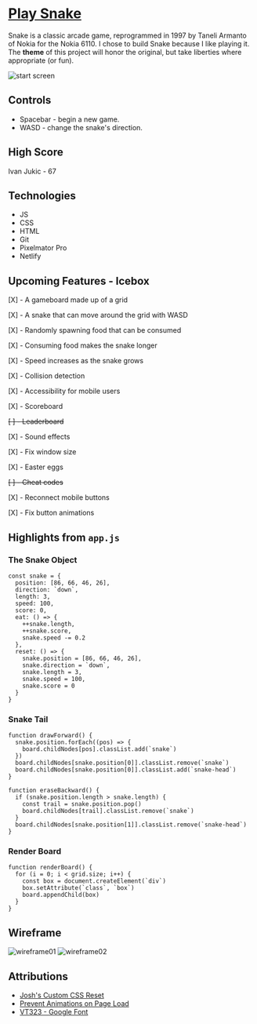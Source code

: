 # [Play Snake](https://ssssnake.netlify.app)

<!-- #### a description of snake, why I chose it, and a screenshot -->
Snake is a classic arcade game, reprogrammed in 1997 by Taneli Armanto of Nokia for the Nokia 6110. I chose to build Snake because I like playing it. The __theme__ of this project will honor the original, but take liberties where appropriate (or fun).

![start screen](https://i.imgur.com/0jaVWGL.png)

<!-- # How to Play -->
## Controls

- Spacebar - begin a new game.
- WASD - change the snake's direction.

## High Score
Ivan Jukic - 67

## Technologies

* JS
* CSS
* HTML
* Git
* Pixelmator Pro
* Netlify

## Upcoming Features - Icebox

[X] - A gameboard made up of a grid

[X] - A snake that can move around the grid with WASD

[X] - Randomly spawning food that can be consumed

[X] - Consuming food makes the snake longer

[X] - Speed increases as the snake grows

[X] - Collision detection

[X] - Accessibility for mobile users

[X] - Scoreboard

~~[ ] - Leaderboard~~ 

[X] - Sound effects

[X] - Fix window size

[X] - Easter eggs

~~[ ] - Cheat codes~~

[X] - Reconnect mobile buttons

[X] - Fix button animations

## Highlights from `app.js`

### The Snake Object
``` 
const snake = {
  position: [86, 66, 46, 26],
  direction: `down`,
  length: 3,
  speed: 100,
  score: 0,
  eat: () => {
    ++snake.length,
    ++snake.score,
    snake.speed -= 0.2
  },
  reset: () => {
    snake.position = [86, 66, 46, 26],
    snake.direction = `down`,
    snake.length = 3,
    snake.speed = 100,
    snake.score = 0
  }
}
```
### Snake Tail
```
function drawForward() {
  snake.position.forEach((pos) => {
    board.childNodes[pos].classList.add(`snake`)
  })
  board.childNodes[snake.position[0]].classList.remove(`snake`)
  board.childNodes[snake.position[0]].classList.add(`snake-head`)
}

function eraseBackward() {
  if (snake.position.length > snake.length) {
    const trail = snake.position.pop()
    board.childNodes[trail].classList.remove(`snake`)
  }
  board.childNodes[snake.position[1]].classList.remove(`snake-head`)
}
```

### Render Board
```
function renderBoard() {
  for (i = 0; i < grid.size; i++) {
    const box = document.createElement(`div`)
    box.setAttribute(`class`, `box`)
    board.appendChild(box)
  }
}
```

## Wireframe

![wireframe01](https://i.imgur.com/4DYTRVW.png)
![wireframe02](https://i.imgur.com/vXAY1bN.png)

## Attributions

* [Josh's Custom CSS Reset](https://www.joshwcomeau.com/css/custom-css-reset/)
* [Prevent Animations on Page Load](https://stackoverflow.com/questions/27938900/how-to-prevent-a-css-keyframe-animation-from-running-on-page-load)
* [VT323 - Google Font](https://fonts.google.com/share?selection.family=VT323)